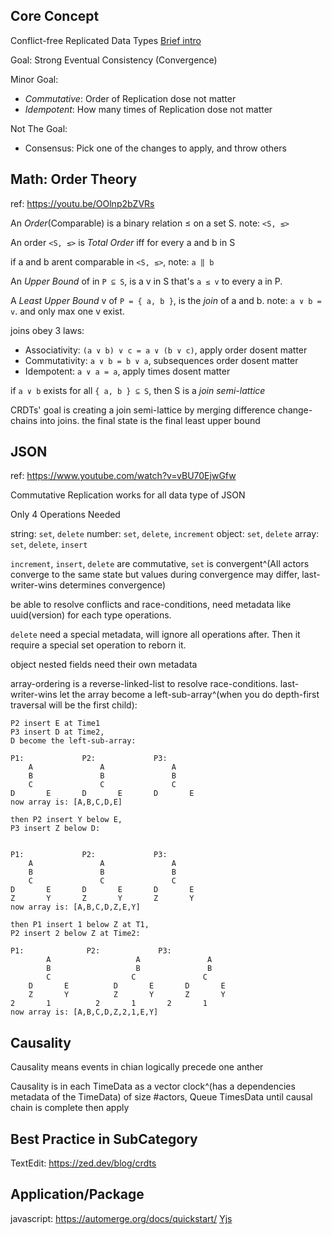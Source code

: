 ## Core Concept

Conflict-free Replicated Data Types
[Brief intro](https://www.youtube.com/watch?v=B5NULPSiOGw)

Goal: Strong Eventual Consistency (Convergence)

Minor Goal:
- *Commutative*: Order of Replication dose not matter
- *Idempotent*: How many times of Replication dose not matter

Not The Goal:
- Consensus: Pick one of the changes to apply, and throw others

## Math: Order Theory

ref: https://youtu.be/OOlnp2bZVRs

An *Order*(Comparable) is a binary relation ≤ on a set S. note: `<S, ≤>`

An order `<S, ≤>` is *Total Order* iff for every a and b in S

if a and b arent comparable in `<S, ≤>`, note: `a ‖ b`

An *Upper Bound* of in `P ⊆ S`, is a v in S that's `a ≤ v` to every a in P.

A *Least Upper Bound* v of `P = { a, b }`, is the *join* of a and b. note: `a ∨ b = v`.
and only max one v exist.

joins obey 3 laws:
- Associativity: `(a ∨ b) ∨ c = a ∨ (b ∨ c)`, apply order dosent matter
- Commutativity: `a ∨ b = b ∨ a`, subsequences order dosent matter
- Idempotent: `a ∨ a = a`, apply times dosent matter

if `a ∨ b` exists for all `{ a, b } ⊆ S`, then S is a *join semi-lattice*

CRDTs' goal is creating a join semi-lattice by merging difference change-chains into joins.
the final state is the final least upper bound

## JSON

ref: https://www.youtube.com/watch?v=vBU70EjwGfw

Commutative Replication works for all data type of JSON

Only 4 Operations Needed

string: `set`, `delete`
number: `set`, `delete`, `increment`
object: `set`, `delete`
array: `set`, `delete`, `insert`

`increment`, `insert`, `delete` are commutative, `set` is convergent^(All actors converge to the same state but values during convergence may differ, last-writer-wins determines convergence)

be able to resolve conflicts and race-conditions, need metadata like uuid(version) for each type operations.

`delete` need a special metadata, will ignore all operations after. Then it require a special set operation to reborn it.

object nested fields need their own metadata

array-ordering is a reverse-linked-list to resolve race-conditions. last-writer-wins let the array become a left-sub-array^(when you do depth-first traversal will be the first child):

```text
P2 insert E at Time1
P3 insert D at Time2,
D become the left-sub-array:

P1:             P2:             P3:
    A               A               A
    B               B               B
    C               C               C
D       E       D       E       D       E
now array is: [A,B,C,D,E]

then P2 insert Y below E,
P3 insert Z below D:


P1:             P2:             P3:
    A               A               A
    B               B               B
    C               C               C
D       E       D       E       D       E
Z       Y       Z       Y       Z       Y
now array is: [A,B,C,D,Z,E,Y]

then P1 insert 1 below Z at T1,
P2 insert 2 below Z at Time2:

P1:              P2:             P3:
        A                   A               A
        B                   B               B
        C                  C               C
    D       E          D       E       D       E
    Z       Y          Z       Y       Z       Y
2       1          2       1       2       1
now array is: [A,B,C,D,Z,2,1,E,Y]
```

## Causality

Causality means events in chian logically precede one anther

Causality is in each TimeData as a vector clock^(has a dependencies metadata of the TimeData) of size #actors, Queue TimesData until causal chain is complete then apply

## Best Practice in SubCategory

TextEdit: https://zed.dev/blog/crdts

## Application/Package

javascript:
https://automerge.org/docs/quickstart/
[Yjs](https://youtu.be/0l5XgnQ6rB4)
